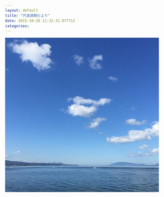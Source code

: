 ```yaml
---
layout: default
title: "宍道湖朝だより"
date: 2015-10-28 11:32:31.877712
categories: 
---
```


![](/assets/images/201510/12144260_1636439903280495_14550173_n.jpg)


